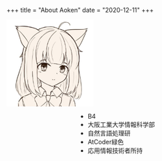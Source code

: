 +++
title = "About Aoken"
date = "2020-12-11"
+++

<img src="/images/aokenIcon.jpeg" width="200" height="200" align="middle" style="margin: 0 auto" />

<div style="display: flex;align-items: center;flex-direction: column;">
    <ul>
        <li>B4</li>
        <li>大阪工業大学情報科学部</li>
        <li>自然言語処理研</li>
        <li>AtCoder緑色</li>
        <li>応用情報技術者所持</li>
    </ul>
</div>